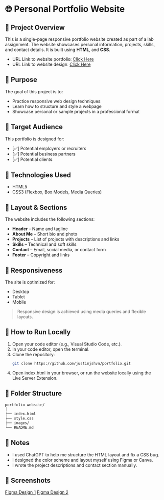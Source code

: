 # 🌐 Personal Portfolio Website

## 📖 Project Overview

This is a single-page responsive portfolio website created as part of a lab assignment. The website showcases personal information, projects, skills, and contact details. It is built using **HTML**, and **CSS**.

- URL Link to website portfolio: [Click Here](https://justinjshvn.github.io/Portfolio/)
- URL Link to website design: [Click Here](https://www.figma.com/design/oi5s7FRhMfqwiQzRueI2Zp/Portfolio-Website?m=auto&t=euaiwAEZf4mCfyF6-6)

## 🎯 Purpose

The goal of this project is to:

- Practice responsive web design techniques
- Learn how to structure and style a webpage
- Showcase personal or sample projects in a professional format

## 👥 Target Audience

This portfolio is designed for:

- [✅] Potential employers or recruiters
- [✅] Potential business partners
- [✅] Potential clients

## 🧱 Technologies Used

- HTML5
- CSS3 (Flexbox, Box Models, Media Queries)

## 📐 Layout & Sections

The website includes the following sections:

- **Header** – Name and tagline
- **About Me** – Short bio and photo
- **Projects** – List of projects with descriptions and links
- **Skills** – Technical and soft skills
- **Contact** – Email, social media, or contact form
- **Footer** – Copyright and links

## 📱 Responsiveness

The site is optimized for:

- Desktop
- Tablet
- Mobile

> Responsive design is achieved using media queries and flexible layouts.

## 🧪 How to Run Locally

1. Open your code editor (e.g., Visual Studio Code, etc.).
2. In your code editor, open the terminal.
3. Clone the repository:
   ```bash
   git clone https://github.com/justinjshvn/portfolio.git
   ```
4. Open index.html in your browser, or run the website locally using the Live Server Extension.

## 📂 Folder Structure

```bash
portfolio-website/
│
├── index.html
├── style.css
├── images/
└── README.md
```

## 📄 Notes

- I used ChatGPT to help me structure the HTML layout and fix a CSS bug.
- I designed the color scheme and layout myself using Figma or Canva.
- I wrote the project descriptions and contact section manually.

## 📸 Screenshots

[Figma Design 1](/images/design1.png)
[Figma Design 2](/images/design2.png)